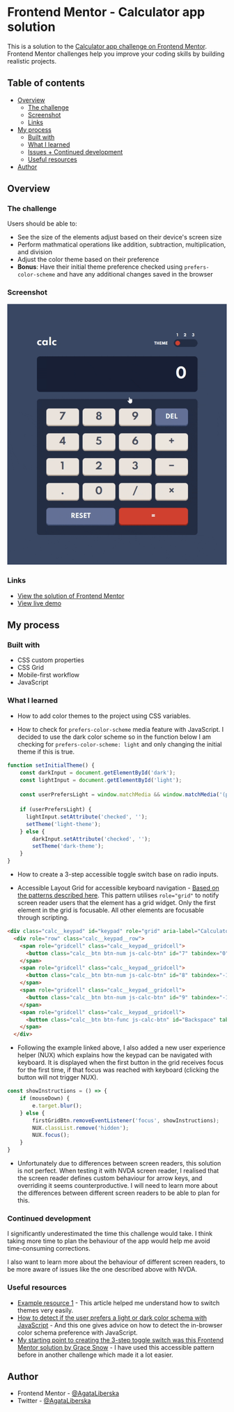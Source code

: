 # Frontend Mentor - Calculator app solution

This is a solution to the [Calculator app challenge on Frontend Mentor](https://www.frontendmentor.io/challenges/calculator-app-9lteq5N29). Frontend Mentor challenges help you improve your coding skills by building realistic projects. 

## Table of contents

- [Overview](#overview)
  - [The challenge](#the-challenge)
  - [Screenshot](#screenshot)
  - [Links](#links)
- [My process](#my-process)
  - [Built with](#built-with)
  - [What I learned](#what-i-learned)
  - [Issues + Continued development](#continued-development)
  - [Useful resources](#useful-resources)
- [Author](#author)

## Overview

### The challenge

Users should be able to:

- See the size of the elements adjust based on their device's screen size
- Perform mathmatical operations like addition, subtraction, multiplication, and division
- Adjust the color theme based on their preference
- **Bonus**: Have their initial theme preference checked using `prefers-color-scheme` and have any additional changes saved in the browser

### Screenshot

![A demo of the calculator app presenting color theme switcher and keyboard navigation](./images/calculator-demo.gif)

### Links

- [View the solution of Frontend Mentor](https://www.frontendmentor.io/solutions/calculator-app-html-css-js-tried-to-focus-on-accessibility-2yw2AOpoa)
- [View live demo](https://calculator-color-schemes.vercel.app/)

## My process

### Built with

- CSS custom properties
- CSS Grid
- Mobile-first workflow
- JavaScript

### What I learned

- How to add color themes to the project using CSS variables.

- How to check for `prefers-color-scheme` media feature with JavaScript. I decided to use the dark color scheme so in the function below I am checking for `prefers-color-scheme: light` and only changing the initial theme if this is true.
```js
function setInitialTheme() {
    const darkInput = document.getElementById('dark');
    const lightInput = document.getElementById('light');

    const userPrefersLight = window.matchMedia && window.matchMedia('(prefers-color-scheme: light)').matches;

    if (userPrefersLight) {
      lightInput.setAttribute('checked', '');
      setTheme('light-theme');
    } else {
        darkInput.setAttribute('checked', '');
        setTheme('dark-theme');
    }
}
```

- How to create a 3-step accessible toggle switch base on radio inputs.

- Accessible Layout Grid for accessible keyboard navigation - [Based on the patterns described here](https://www.w3.org/TR/2017/NOTE-wai-aria-practices-1.1-20171214/examples/grid/LayoutGrids.html). This pattern utilises `role="grid"` to notify screen reader users that the element has a grid widget. Only the first element in the grid is focusable. All other elements are focusable through scripting.
```html
<div class="calc__keypad" id="keypad" role="grid" aria-label="Calculator Keypad">
  <div role="row" class="calc__keypad__row">
    <span role="gridcell" class="calc__keypad__gridcell">
      <button class="calc__btn btn-num js-calc-btn" id="7" tabindex="0">7</button>
    </span>
    <span role="gridcell" class="calc__keypad__gridcell">
      <button class="calc__btn btn-num js-calc-btn" id="8" tabindex="-1">8</button>
    </span>
    <span role="gridcell" class="calc__keypad__gridcell">
      <button class="calc__btn btn-num js-calc-btn" id="9" tabindex="-1">9</button>
    </span>
    <span role="gridcell" class="calc__keypad__gridcell">
      <button class="calc__btn btn-func js-calc-btn" id="Backspace" tabindex="-1">del</button>
    </span>
  </div>
```

- Following the example linked above, I also added a new user experience helper (NUX) which explains how the keypad can be navigated with keyboard. It is displayed when the first button in the grid receives focus for the first time, if that focus was reached with keyboard (clicking the button will not trigger NUX). 
```js
const showInstructions = () => {
    if (mouseDown) {
        e.target.blur();
    } else {
        firstGridBtn.removeEventListener('focus', showInstructions);
        NUX.classList.remove('hidden');
        NUX.focus();
    }
}
```

- Unfortunately due to differences between screen readers, this solution is not perfect. When testing it with NVDA screen reader, I realised that the screen reader defines custom behaviour for arrow keys, and overriding it seems counterproductive. I will need to learn more about the differences between different screen readers to be able to plan for this.

### Continued development

I significantly underestimated the time this challenge would take. I think taking more time to plan the behaviour of the app would help me avoid time-consuming corrections.

I also want to learn more about the behaviour of different screen readers, to be more aware of issues like the one described above with NVDA.

### Useful resources

- [Example resource 1](https://medium.com/@haxzie/dark-and-light-theme-switcher-using-css-variables-and-pure-javascript-zocada-dd0059d72fa2) - This article helped me understand how to switch themes very easily.
- [How to detect if the user prefers a light or dark color schema with JavaScript](https://ourcodeworld.com/articles/read/1114/how-to-detect-if-the-user-prefers-a-light-or-dark-color-schema-in-the-browser-with-javascript-and-css) - And this one gives advice on how to detect the in-browser color schema preference with JavaScript.
- [My starting point to creating the 3-step toggle switch was this Frontend Mentor solution by Grace Snow](https://www.frontendmentor.io/solutions/accessible-toggle-in-html-css-and-js-with-explanatory-notes-Z6gD3qfGl) - I have used this accessible pattern before in another challenge which made it a lot easier.

## Author

- Frontend Mentor - [@AgataLiberska](https://www.frontendmentor.io/profile/AgataLiberska)
- Twitter - [@AgataLiberska](https://www.twitter.com/AgataLiberska)
